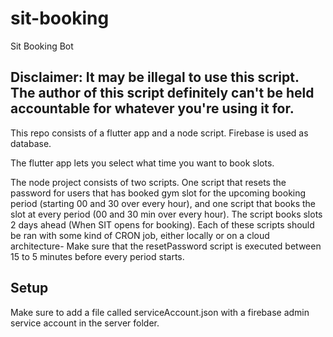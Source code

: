 # sit-booking

Sit Booking Bot

## Disclaimer: It may be illegal to use this script. The author of this script definitely can't be held accountable for whatever you're using it for.

This repo consists of a flutter app and a node script. Firebase is used as database.

The flutter app lets you select what time you want to book slots.

The node project consists of two scripts. One script that resets the password for users that has booked gym slot for the upcoming booking period (starting 00 and 30 over every hour),
and one script that books the slot at every period (00 and 30 min over every hour). The script books slots 2 days ahead (When SIT opens for booking). Each of these scripts should be ran with some kind of CRON job, either locally or on a cloud architecture-
Make sure that the resetPassword script is executed between 15 to 5 minutes before every period starts.

## Setup
Make sure to add a file called serviceAccount.json with a firebase admin service account in the server folder.
